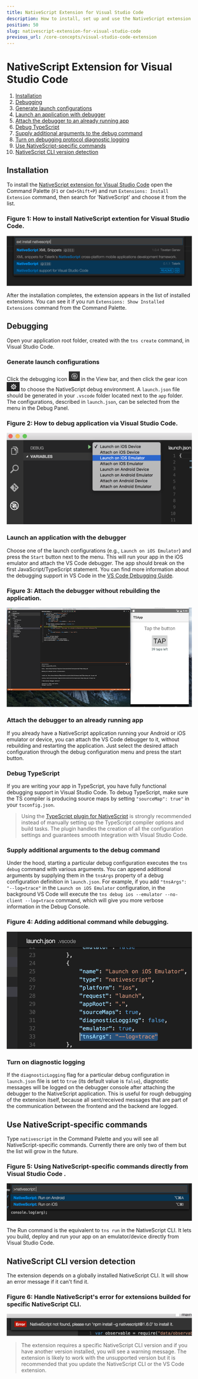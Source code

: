 ```yaml
---
title: NativeScript Extension for Visual Studio Code
description: How to install, set up and use the NativeScript extension for Visual Studio Code.
position: 50
slug: nativescript-extension-for-visual-studio-code
previous_url: /core-concepts/visual-studio-code-extension
---
```


# NativeScript Extension for Visual Studio Code

1. [Installation](#installation)
2. [Debugging](#debugging)
  1. [Generate launch configurations](#generate-launch-configurations)
  2. [Launch an application with debugger](#launch-an-application-with-debugger)
  3. [Attach the debugger to an already running app](#attach-the-debugger-to-an-already-running-app)
  4. [Debug TypeScript](#debug-typescript)
  5. [Supply additional arguments to the debug command](#supply-additional-arguments-to-the-debug-command)
  6. [Turn on debugging protocol diagnostic logging](#turn-on-diagnostic-logging)
3. [Use NativeScript-specific commands](#use-nativescript-specific-commands)
4. [NativeScript CLI version detection](#nativescript-cli-version-detection)

## Installation

To install the [NativeScript extension for Visual Studio Code](https://marketplace.visualstudio.com/items?itemName=Telerik.nativescript) open the Command Palette (`F1` or `Cmd+Shift+P`) and run `Extensions: Install Extension` command, then search for 'NativeScript' and choose it from the list.

### Figure 1: How to install NativeScript extention for Visual Studio Code.
![Installing the NativeScript extension for Visual Studio Code](../img/visual-studio-code-extension/install.png)

After the installation completes, the extension appears in the list of installed extensions. You can see it if you run `Extensions: Show Installed Extensions` command from the Command Palette.

## Debugging

Open your application root folder, created with the `tns create` command, in Visual Studio Code.

### Generate launch configurations

Click the debugging icon ![VS Code debug panel](../img/visual-studio-code-extension/debug-panel.png) in the View bar, and then click the gear icon ![gear icon](../img/visual-studio-code-extension/gear-icon.png) to choose the NativeScript debug environment. A `launch.json` file should be generated in your `.vscode` folder located next to the `app` folder. The configurations, described in `launch.json`, can be selected from the menu in the Debug Panel.

### Figure 2: How to debug application via Visual Studio Code.
![Installing NativeScript extension for Visual Studio Code](../img/visual-studio-code-extension/configurations-menu.png)

### Launch an application with the debugger

Choose one of the launch configurations (e.g., `Launch on iOS Emulator`) and press the `Start` button next to the menu. This will run your app in the iOS emulator and attach the VS Code debugger. The app should break on the first JavaScript/TypeScript statement. You can find more information about the debugging support in VS Code in the [VS Code Debugging Guide](https://code.visualstudio.com/docs/editor/debugging).

### Figure 3: Attach the debugger without rebuilding the application.
![NativeScript Debugging](../img/visual-studio-code-extension/nativescript-debugging.png)

### Attach the debugger to an already running app

If you already have a NativeScript application running your Android or iOS emulator or device, you can attach the VS Code debugger to it, without rebuilding and restarting the application. Just select the desired attach configuration through the debug configuration menu and press the start button.

### Debug TypeScript

If you are writing your app in TypeScript, you have fully functional debugging support in Visual Studio Code. To debug TypeScript, make sure the TS compiler is producing source maps by setting `"sourceMap": true"` in your `tsconfig.json`.

> Using the [TypeScript plugin for NativeScript](https://github.com/NativeScript/nativescript-dev-typescript) is strongly recommended instead of manually setting up the TypeScript compiler options and build tasks. The plugin handles the creation of all the configuration settings and guarantees smooth integration with Visual Studio Code.

### Supply additional arguments to the debug command

Under the hood, starting a particular debug configuration executes the `tns debug` command with various arguments. You can append additional arguments by supplying them in the `tnsArgs` property of a debug configuration definition in `launch.json`. For example, if you add `"tnsArgs": "--log=trace"` in the `Launch on iOS Emulator` configuration, in the background VS Code will execute the `tns debug ios --emulator --no-client --log=trace` command, which will give you more verbose information in the Debug Console.

### Figure 4: Adding additional command while debugging.
![Supply custom arguments to the debug command](../img/visual-studio-code-extension/nativescript-tns-args.png)

### Turn on diagnostic logging

If the `diagnosticLogging` flag for a particular debug configuration in `launch.json` file is set to `true` (its default value is `false`), diagnostic messages will be logged on the debugger console after attaching the debugger to the NativeScript application. This is useful for rough debugging of the extension itself, because all sent/received messages that are part of the communication between the frontend and the backend are logged.

## Use NativeScript-specific commands

Type `nativescript` in the Command Palette and you will see all NativeScript-specific commands. Currently there are only two of them but the list will grow in the future.

### Figure 5: Using NativeScript-specific commands directly from Visual Studio Code .
![NativeScript commands](../img/visual-studio-code-extension/nativescript-commands.png)

The Run command is the equivalent to `tns run` in the NativeScript CLI. It lets you build, deploy and run your app on an emulator/device directly from Visual Studio Code.

## NativeScript CLI version detection

The extension depends on a globally installed NativeScript CLI. It will show an error message if it can't find it.

### Figure 6: Handle NativeScript's error for extensions builded for specific NativeScript CLI.
![NativeScript not found](../img/visual-studio-code-extension/nativescript-not-found-error-message.png)

> The extension requires a specific NativeScript CLI version and if you have another version installed, you will see a warning message. The extension is likely to work with the unsupported version but it is recommended that you update the NativeScript CLI or the VS Code extension.
